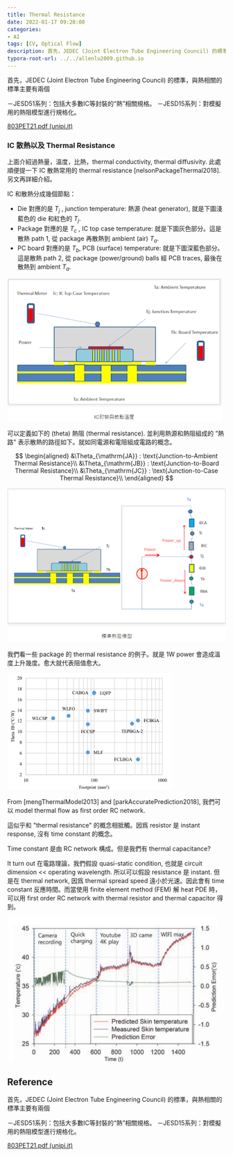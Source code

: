 ```yaml
---
title: Thermal Resistance
date: 2022-01-17 09:28:08
categories: 
- AI
tags: [CV, Optical Flow]
description: 首先，JEDEC (Joint Electron Tube Engineering Council) 的標準，與熱相關的標準主要有兩個
typora-root-url: ../../allenlu2009.github.io
---
```


<script type="text/x-mathjax-config">
MathJax.Hub.Config({
  TeX: { equationNumbers: { autoNumber: "AMS" } }
});
</script>


首先，JEDEC (Joint Electron Tube Engineering Council) 的標準，與熱相關的標準主要有兩個

－JESD51系列：包括大多數IC等封裝的“熱”相關規格。
－JESD15系列：對模擬用的熱阻模型進行規格化。

[803PET21.pdf (unipi.it)](http://www.iet.unipi.it/f.baronti/didattica/CE/Files/803PET21.pdf)

<!-- more -->


### IC 散熱以及 Thermal Resistance

上面介紹過熱量，溫度，比熱，thermal conductivity, thermal diffusivity.  此處順便提一下 IC 散熱常用的 thermal resistance [nelsonPackageThermal2018].   另文再詳細介紹。

IC 和散熱分成幾個節點：

* Die 對應的是 $T_j$ , junction temperature: 熱源 (heat generator), 就是下圖淺藍色的 die 和紅色的 $T_j$.
* Package 對應的是 $T_c$ , IC top case temperature:  就是下圖灰色部分。這是散熱 path 1, 從 package 再散熱到 ambient (air) $T_a$.
* PC board 對應的是 $T_b$,  PCB (surface) temperature: 就是下圖深藍色部分。這是散熱 path 2, 從 package (power/ground) balls 經 PCB traces, 最後在散熱到 ambient $T_a$.    

<img src="/media/image-20220122230319659.png" alt="image-20220122230319659" style="zoom: 67%;" />

可以定義如下的 (theta) 熱阻 (thermal resistance).  並利用熱源和熱阻組成的 ”熱路" 表示散熱的路徑如下。就如同電源和電阻組成電路的概念。

$$
\begin{aligned}
&\Theta_{\mathrm{JA}} : \text{Junction-to-Ambient Thermal Resistance}\\
&\Theta_{\mathrm{JB}} : \text{Junction-to-Board Thermal Resistance}\\
&\Theta_{\mathrm{JC}} : \text{Junction-to-Case Thermal Resistance}\\
\end{aligned}
$$

<img src="/media/image-20220123220057041.png" alt="image-20220123220057041" style="zoom:80%;" />

我們看一些 package 的 thermal resistance 的例子。就是 1W power 會造成溫度上升幾度。愈大就代表阻值愈大。

<img src="/media/image-20220122221909927.png" alt="image-20220122221909927" style="zoom: 80%;" />





From [mengThermalModel2013] and  [parkAccuratePrediction2018], 我們可以 model thermal flow as first order RC network. 

這似乎和 "thermal resistance" 的概念相抵觸。因爲 resistor 是 instant response, 沒有 time constant 的概念。

Time constant 是由 RC network 構成。但是我們有 thermal capacitance?

It turn out 在電路理論，我們假設 quasi-static condition, 也就是 circuit dimension << operating wavelength.  所以可以假設 resistance 是 instant.  但是在 thermal network, 因爲 thermal spread speed 遠小於光速。因此會有 time constant 反應時間。而當使用 finite element method (FEM) 解 heat PDE 時，可以用 first order RC network with thermal resistor and thermal capacitor 得到。  

<img src="/media/image-20220126225302477.png" alt="image-20220126225302477" style="zoom:80%;" />



## Reference

首先，JEDEC (Joint Electron Tube Engineering Council) 的標準，與熱相關的標準主要有兩個

－JESD51系列：包括大多數IC等封裝的“熱”相關規格。
－JESD15系列：對模擬用的熱阻模型進行規格化。

[803PET21.pdf (unipi.it)](http://www.iet.unipi.it/f.baronti/didattica/CE/Files/803PET21.pdf)

